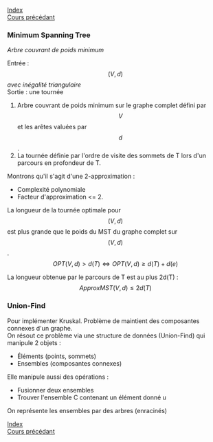 <script type="text/javascript" src="https://cdnjs.cloudflare.com/ajax/libs/mathjax/2.7.7/latest.js?config=TeX-MML-AM_CHTML"></script>

[Index](./index.md)  
[Cours précédant](./cours_6.md)

### Minimum Spanning Tree

*Arbre couvrant de poids minimum*

Entrée : $$(V, d)$$ *avec inégalité triangulaire*  
Sortie : une tournée

1. Arbre couvrant de poids minimum sur le graphe complet défini par $$V$$ et les arêtes valuées par $$d$$.
2. La tournée définie par l'ordre de visite des sommets de T lors d'un parcours en profondeur de T.

Montrons qu'il s'agit d'une 2-approximation :
- Complexité polynomiale
- Facteur d'approximation <= 2.

La longueur de la tournée optimale pour $$(V, d)$$ est plus grande que le poids du MST du graphe complet sur $$(V, d)$$. $$OPT(V, d) > d(T) \Leftrightarrow OPT(V, d) \geq d(T) + d(e)$$

La longueur obtenue par le parcours de T est au plus 2d(T) : $$ApproxMST(V, d) \leq 2d(T)$$

### Union-Find

Pour implémenter Kruskal. Problème de maintient des composantes connexes d'un graphe.  
On résout ce problème via une structure de données (Union-Find) qui manipule 2 objets :
- Éléments (points, sommets)
- Ensembles (composantes connexes)

Elle manipule aussi des opérations :
- Fusionner deux ensembles
- Trouver l'ensemble C contenant un élément donné u

On représente les ensembles par des arbres (enracinés)

[Index](./index.md)  
[Cours précédant](./cours_6.md)
